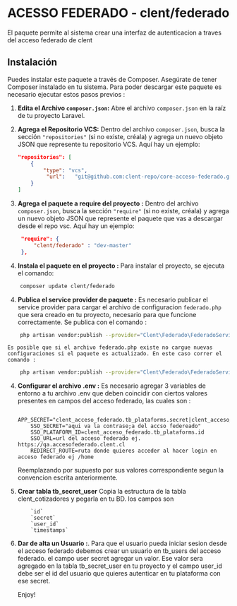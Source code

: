 # ACESSO FEDERADO - clent/federado

El paquete permite al sistema crear una interfaz de autenticacion a traves del acceso federado de clent

## Instalación

Puedes instalar este paquete a través de Composer. Asegúrate de tener Composer instalado en tu sistema. Para poder descargar este paquete es necesario ejecutar estos pasos previos : 

1. **Edita el Archivo `composer.json`:**
   Abre el archivo `composer.json` en la raíz de tu proyecto Laravel.

2. **Agrega el Repositorio VCS:**
   Dentro del archivo `composer.json`, busca la sección `"repositories"` (si no existe, créala) y agrega un nuevo objeto JSON que represente tu repositorio VCS. Aquí hay un ejemplo:

   ```json
   "repositories": [
       {
           "type": "vcs",
            "url":   "git@github.com:clent-repo/core-acceso-federado.git"
       }
   ]

2. **Agrega el paquete a require del proyecto :**
   Dentro del archivo `composer.json`, busca la sección `"require"` (si no existe, créala) y agrega un nuevo objeto JSON que represente el paquete que vas a descargar desde el repo vsc. Aquí hay un ejemplo:
   
   ```json
    "require": {
        "clent/federado" : "dev-master"
    },

3. **Instala el paquete en el proyecto :**
    Para instalar el proyecto, se ejecuta el comando:
```bash
    composer update clent/federado
```
4. **Publica el service provider de paquete :**
    Es necesario publicar el service provider para cargar el archivo de configuracion `federado.php` que sera creado en tu proyecto, necesario para que funcione correctamente. Se publica con el comando : 
    
```bash
    php artisan vendor:publish --provider="Clent\Federado\FederadoServiceProvider"
```
    Es posible que si el archivo federado.php existe no cargue nuevas configuraciones si el paquete es actualizado. En este caso correr el comando :
```bash
    php artisan vendor:publish --provider="Clent\Federado\FederadoServiceProvider" --force
```
4. **Configurar el archivo .env :**
    Es necesario agregar 3 variables de entorno a tu archivo .env que deben coincidir con ciertos valores presentes en campos del acceso federado, las cuales son :

    ```plaintext
        APP_SECRET="clent_acceso_federado.tb_plataforms.secret|clent_acceso_federado.tb_plataforms.name"
        SSO_SECRET="aqui va la contrase;a del accso federeado"
        SSO_PLATAFORM_ID=clent_acceso_federado.tb_plataforms.id
        SSO_URL=url del acceso federado ej. https://qa.accesofederado.clent.cl
        REDIRECT_ROUTE=ruta donde quieres acceder al hacer login en acceso federado ej /home
    ```
    Reemplazando por supuesto por sus valores correspondiente segun la convencion escrita anteriormente.

5. **Crear tabla tb_secret_user**
    Copia la estructura de la tabla clent_cotizadores y pegarla en tu BD. los campos son
    ```plaintext
        `id`
        `secret`
        `user_id`
        `timestamps`   
    ```
6. **Dar de alta un Usuario :**.
    Para que el usuario pueda iniciar sesion desde el acceso federado debemos crear un usuario en tb_users del acceso federado. el campo user secret agregar un valor. Ese valor sera agregado en la tabla tb_secret_user en tu proyecto y el campo user_id debe ser el id del usuario que quieres autenticar en tu plataforma con ese secret.

    Enjoy!